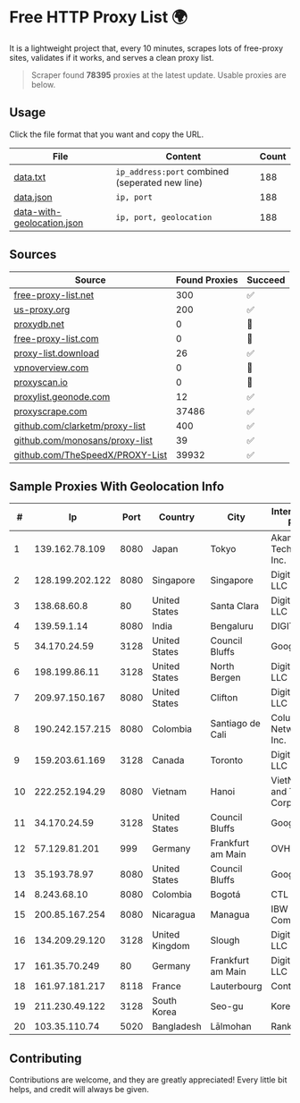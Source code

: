 
# Free HTTP Proxy List 🌍

It is a lightweight project that, every 10 minutes, scrapes lots of free-proxy sites, validates if it works, and serves a clean proxy list.


> Scraper found **78395** proxies at the latest update. Usable proxies are below.

## Usage

Click the file format that you want and copy the URL.


|File|Content|Count|
|----|-------|-----|
|[data.txt](https://raw.githubusercontent.com/themiralay/Proxy-List-World/master/data.txt)|`ip_address:port` combined (seperated new line)|188|
|[data.json](https://raw.githubusercontent.com/themiralay/Proxy-List-World/master/data.json)|`ip, port`|188|
|[data-with-geolocation.json](https://raw.githubusercontent.com/themiralay/Proxy-List-World/master/data-with-geolocation.json)|`ip, port, geolocation`|188|

## Sources

|Source|Found Proxies|Succeed|
|------|-------------|-------|
|[free-proxy-list.net](https://free-proxy-list.net)|300|✅|
|[us-proxy.org](https://www.us-proxy.org)|200|✅|
|[proxydb.net](http://proxydb.net)|0|🚫|
|[free-proxy-list.com](https://free-proxy-list.com/?page=&port=&type%5B%5D=http&type%5B%5D=https&up_time=0&search=Search)|0|🚫|
|[proxy-list.download](https://www.proxy-list.download/HTTP)|26|✅|
|[vpnoverview.com](https://vpnoverview.com/privacy/anonymous-browsing/free-proxy-servers)|0|🚫|
|[proxyscan.io](https://www.proxyscan.io)|0|🚫|
|[proxylist.geonode.com](https://proxylist.geonode.com/api/proxy-list?limit=300&page=1&sort_by=lastChecked&sort_type=desc&protocols=http,https)|12|✅|
|[proxyscrape.com](https://api.proxyscrape.com/v2/?request=displayproxies&protocol=http&timeout=10000&country=all&ssl=all&anonymity=all)|37486|✅|
|[github.com/clarketm/proxy-list](https://raw.githubusercontent.com/clarketm/proxy-list/master/proxy-list-raw.txt)|400|✅|
|[github.com/monosans/proxy-list](https://raw.githubusercontent.com/monosans/proxy-list/main/proxies/http.txt)|39|✅|
|[github.com/TheSpeedX/PROXY-List](https://raw.githubusercontent.com/TheSpeedX/PROXY-List/master/http.txt)|39932|✅|


## Sample Proxies With Geolocation Info

|#|Ip|Port|Country|City|Internet Service Provider|
|-|--|----|-------|----|-------------------------|
|1|139.162.78.109|8080|Japan|Tokyo|Akamai Technologies, Inc.|
|2|128.199.202.122|8080|Singapore|Singapore|DigitalOcean, LLC|
|3|138.68.60.8|80|United States|Santa Clara|DigitalOcean, LLC|
|4|139.59.1.14|8080|India|Bengaluru|DIGITALOCEAN|
|5|34.170.24.59|3128|United States|Council Bluffs|Google LLC|
|6|198.199.86.11|3128|United States|North Bergen|DigitalOcean, LLC|
|7|209.97.150.167|8080|United States|Clifton|DigitalOcean, LLC|
|8|190.242.157.215|8080|Colombia|Santiago de Cali|Columbus Networks USA, Inc.|
|9|159.203.61.169|3128|Canada|Toronto|DigitalOcean, LLC|
|10|222.252.194.29|8080|Vietnam|Hanoi|VietNam Post and Telecom Corporation|
|11|34.170.24.59|3128|United States|Council Bluffs|Google LLC|
|12|57.129.81.201|999|Germany|Frankfurt am Main|OVH SAS|
|13|35.193.78.97|8080|United States|Council Bluffs|Google LLC|
|14|8.243.68.10|8080|Colombia|Bogotá|CTL Colombia|
|15|200.85.167.254|8080|Nicaragua|Managua|IBW Communications|
|16|134.209.29.120|3128|United Kingdom|Slough|DigitalOcean, LLC|
|17|161.35.70.249|80|Germany|Frankfurt am Main|DigitalOcean, LLC|
|18|161.97.181.217|8118|France|Lauterbourg|Contabo GmbH|
|19|211.230.49.122|3128|South Korea|Seo-gu|Korea Telecom|
|20|103.35.110.74|5020|Bangladesh|Lālmohan|Ranks ITT|



## Contributing

Contributions are welcome, and they are greatly appreciated! Every
little bit helps, and credit will always be given.

